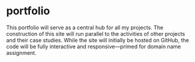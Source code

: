 # portfolio
This portfolio will serve as a central hub for all my projects. The construction of this site will run parallel to the activities of other projects and their case studies. While the site will initially be hosted on GitHub, the code will be fully interactive and responsive—primed for domain name assignment.
